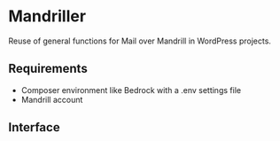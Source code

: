 # Mandriller

Reuse of general functions for Mail over Mandrill in WordPress projects.

## Requirements
* Composer environment like Bedrock with a .env settings file
* Mandrill account

## Interface

